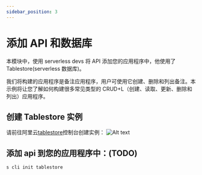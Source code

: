 ```yaml
---
sidebar_position: 3
---
```


# 添加 API 和数据库

本模块中，使用 serverless devs 将 API 添加您的应用程序中，他使用了 Tablestore(serverless 数据库)。

我们将构建的应用程序是备注应用程序，用户可使用它创建、删除和列出备注。本示例将让您了解如何构建很多常见类型的 CRUD+L（创建、读取、更新、删除和列出）应用程序。

## 创建 Tablestore 实例

请前往阿里云[tablestore](https://otsnext.console.aliyun.com/)控制台创建实例：
![Alt text](https://img.alicdn.com/imgextra/i1/O1CN01Syakde1TJqCE9Ff7e_!!6000000002362-2-tps-1804-972.png)

## 添加 api 到您的应用程序中：(TODO)

```
s cli init tablestore
```
